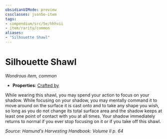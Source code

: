 ```yaml
---
obsidianUIMode: preview
cssclasses: json5e-item
tags:
- compendium/src/5e/hhhvii
- item/rarity/common
aliases: 
- "Silhouette Shawl"
---
```

# Silhouette Shawl
*Wondrous item, common*  

- **Properties**: [Crafted by](/compendium/rules/item-properties.md#Crafted%20by)

While wearing this shawl, you may spend your action to focus on your shadow. While focusing on your shadow, you may mentally command it to move around on the surface it is cast onto and to take any shape you wish, so long as you do not change its total surface area and the shadow keeps at least one point of contact with you at all times. Your shadow immediately returns to normal if you ever stop focusing on it or if you take off this shawl.

*Source: Hamund's Harvesting Handbook: Volume II p. 64*